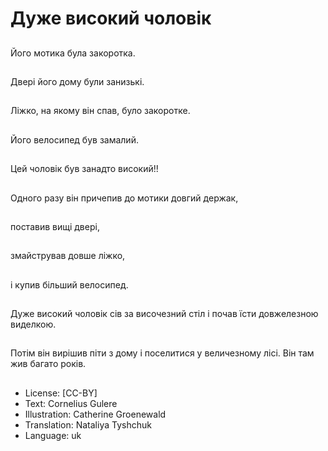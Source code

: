# Дуже високий чоловік

##
Його мотика була закоротка.

##
Двері його дому були занизькі.

##
Ліжко, на якому він спав, було закоротке.

##
Його велосипед був замалий.

##
Цей чоловік був занадто високий!!

##
Одного разу він причепив до мотики довгий держак,

##
поставив вищі двері,

##
змайстрував довше ліжко,

##
і купив більший велосипед.

##
Дуже високий чоловік сів за височезний стіл і почав їсти довжелезною виделкою.

##
Потім він вирішив піти з дому і поселитися у величезному лісі. Він там жив багато років.

##
* License: [CC-BY]
* Text: Cornelius Gulere
* Illustration: Catherine Groenewald
* Translation: Nataliya Tyshchuk
* Language: uk
